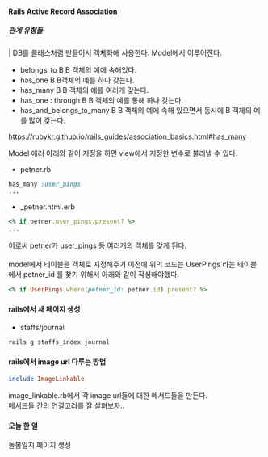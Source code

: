 #### Rails Active Record Association 
##### 관계 유형들 
| DB를 클래스처럼 만들어서 객체화해 사용한다. Model에서 이루어진다. 
- belongs_to B B 객체의 예에 속해있다. 
- has_one B B객체의 예를 하나 갖는다. 
- has_many B B 객체의 예를 여러개 갖는다. 
- has_one : through B B 객체의 예를 통해 하나 갖는다.
- has_and_belongs_to_many B B 객체의 예에 속해 있으면서 동시에 B 객체의 예를 많이 갖는다. 


https://rubykr.github.io/rails_guides/association_basics.html#has_many

Model 에러 아래와 같이 지정을 하면 view에서 지정한 변수로 불러낼 수 있다. 

- petner.rb
```ruby
has_many :user_pings
...
```
- _petner.html.erb

```ruby
<% if petner.user_pings.present? %>
...
```

이로써 petner가 user_pings 등 여러개의 객체를 갖게 된다.<br>
<br>
model에서 테이블을 객체로 지정해주기 이전에 위의 코드는 UserPings 라는 테이블에서 petner_id 를 찾기 위해서 아래와 같이 작성해야했다. 
```ruby 
<% if UserPings.where(petner_id: petner.id).present? %>
```


#### rails에서 새 페이지 생성 
- staffs/journal

```bash 
rails g staffs_index journal 
```

#### rails에서 image url 다루는 방법

```ruby
include ImageLinkable
```
image_linkable.rb에서 각 image url들에 대한 메서드들을 만든다.<br>
메서드들 간의 연결고리를 잘 살펴보자..


#### 오늘 한 일 
돌봄일지 페이지 생성 
